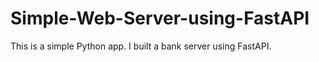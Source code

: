 # Simple-Web-Server-using-FastAPI
This is a simple Python app. I built a bank server using FastAPI. 
